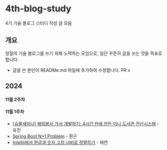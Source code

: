 # 4th-blog-study

4기 기술 블로그 스터디 작성 글 모음

## 개요
양질의 기술 블로그를 쓰기 위해 노력하는 모임으로, 일단 꾸준히 글을 쓰는 것을 목표로 합니다. 
- 글을 쓴 본인이 READMe.md 파일에 추가하여 수정합니다. PR x

## 2024
#### 11월 2주차


#### 11월 1주차
- [[슈몰세미나] 해외봉사 가서 개발하기: 4시간 만에 만든 미니 도서관 전산시스템](https://velog.io/@jini_1514/%EC%8A%88%EB%AA%B0%EC%84%B8%EB%AF%B8%EB%82%98-%ED%95%B4%EC%99%B8%EB%B4%89%EC%82%AC%EA%B0%80%EC%84%9C-%EA%B0%9C%EB%B0%9C%ED%95%98%EA%B8%B0) - 유진
- [Spring Boot N+1 Problem](https://medium.com/@myggona/spring-boot-n-1-problem-552095bb43d7) - 환곤
- [Intellij에서 한글과 숫자 고정 너비로 정렬하기](https://velog.io/@zzaeyon/Intellij%EC%97%90%EC%84%9C-%ED%95%9C%EA%B8%80%EA%B3%BC-%EC%88%AB%EC%9E%90-%EA%B3%A0%EC%A0%95-%EB%84%88%EB%B9%84%EB%A1%9C-%EC%A0%95%EB%A0%AC%ED%95%98%EA%B8%B0) - 채연
